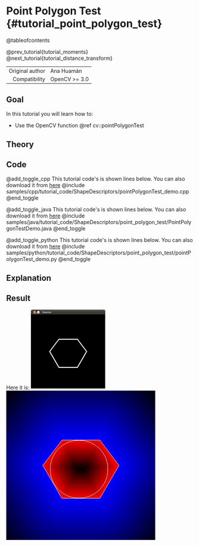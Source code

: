 Point Polygon Test {#tutorial_point_polygon_test}
==================

@tableofcontents

@prev_tutorial{tutorial_moments}
@next_tutorial{tutorial_distance_transform}

|    |    |
| -: | :- |
| Original author | Ana Huamán |
| Compatibility | OpenCV >= 3.0 |

Goal
----

In this tutorial you will learn how to:

-   Use the OpenCV function @ref cv::pointPolygonTest

Theory
------

Code
----

@add_toggle_cpp
This tutorial code's is shown lines below. You can also download it from
[here](https://github.com/opencv/opencv/tree/4.x/samples/cpp/tutorial_code/ShapeDescriptors/pointPolygonTest_demo.cpp)
@include samples/cpp/tutorial_code/ShapeDescriptors/pointPolygonTest_demo.cpp
@end_toggle

@add_toggle_java
This tutorial code's is shown lines below. You can also download it from
[here](https://github.com/opencv/opencv/tree/4.x/samples/java/tutorial_code/ShapeDescriptors/point_polygon_test/PointPolygonTestDemo.java)
@include samples/java/tutorial_code/ShapeDescriptors/point_polygon_test/PointPolygonTestDemo.java
@end_toggle

@add_toggle_python
This tutorial code's is shown lines below. You can also download it from
[here](https://github.com/opencv/opencv/tree/4.x/samples/python/tutorial_code/ShapeDescriptors/point_polygon_test/pointPolygonTest_demo.py)
@include samples/python/tutorial_code/ShapeDescriptors/point_polygon_test/pointPolygonTest_demo.py
@end_toggle

Explanation
-----------

Result
------

Here it is:
![](images/Point_Polygon_Test_Source_Image.png)
![](images/Point_Polygon_Test_Result.jpg)

